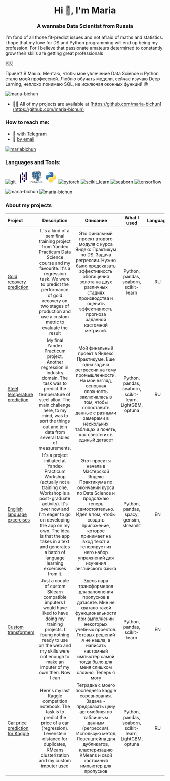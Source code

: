 <h1 align="center">Hi 👋, I'm Maria</h1>
<h3 align="center">A wannabe Data Scientist from Russia </h3>

<p>I'm fond of all those fit-predict issues and not afraid of maths and statistics. I hope that my love for DS and Python programming will end up being my profession. For I believe that passionate amateurs determined to constantly grow their skills are getting great professionals</p>

🇷🇺
<p>Привет! Я Маша. Мечтаю, чтобы мое увлечение Data Science и Python стало моей профессией. Люблю обучать модели, сейчас изучаю Deep Larning, неплохо понимаю SQL, не исключая оконных функций 😜</p>

<p align="left"> <img src="https://komarev.com/ghpvc/?username=maria-bichun&label=Profile%20views&color=0e75b6&style=flat" alt="maria-bichun" /> </p>

- 👨‍💻 All of my projects are available at [https://github.com/maria-bichun](https://github.com/maria-bichun)

<h3 align="left">How to reach me:</h3>


- 📱 [with Telegram](https://t.me/MariaBichun)
- 📧 [by email](mailto:may88@mail.ru)
  
<p align="left">
<a href="https://kaggle.com/mariabichun" target="blank"><img align="center" src="https://raw.githubusercontent.com/rahuldkjain/github-profile-readme-generator/master/src/images/icons/Social/kaggle.svg" alt="mariabichun" height="30" width="40" /></a>
</p>

<h3 align="left">Languages and Tools:</h3>
<p align="left"> <a href="https://git-scm.com/" target="_blank" rel="noreferrer"> <img src="https://www.vectorlogo.zone/logos/git-scm/git-scm-icon.svg" alt="git" width="40" height="40"/> </a> <a href="https://pandas.pydata.org/" target="_blank" rel="noreferrer"> <img src="https://raw.githubusercontent.com/devicons/devicon/2ae2a900d2f041da66e950e4d48052658d850630/icons/pandas/pandas-original.svg" alt="pandas" width="40" height="40"/> </a> <a href="https://www.postgresql.org" target="_blank" rel="noreferrer"> <img src="https://raw.githubusercontent.com/devicons/devicon/master/icons/postgresql/postgresql-original-wordmark.svg" alt="postgresql" width="40" height="40"/> </a> <a href="https://www.python.org" target="_blank" rel="noreferrer"> <img src="https://raw.githubusercontent.com/devicons/devicon/master/icons/python/python-original.svg" alt="python" width="40" height="40"/> </a> <a href="https://pytorch.org/" target="_blank" rel="noreferrer"> <img src="https://www.vectorlogo.zone/logos/pytorch/pytorch-icon.svg" alt="pytorch" width="40" height="40"/> </a> <a href="https://scikit-learn.org/" target="_blank" rel="noreferrer"> <img src="https://upload.wikimedia.org/wikipedia/commons/0/05/Scikit_learn_logo_small.svg" alt="scikit_learn" width="40" height="40"/> </a> <a href="https://seaborn.pydata.org/" target="_blank" rel="noreferrer"> <img src="https://seaborn.pydata.org/_images/logo-mark-lightbg.svg" alt="seaborn" width="40" height="40"/> </a> <a href="https://www.tensorflow.org" target="_blank" rel="noreferrer"> <img src="https://www.vectorlogo.zone/logos/tensorflow/tensorflow-icon.svg" alt="tensorflow" width="40" height="40"/> </a> </p>

<p><img align="left" src="https://github-readme-stats.vercel.app/api/top-langs?username=maria-bichun&show_icons=true&locale=en&layout=compact" alt="maria-bichun" /></p>

<p>&nbsp;<img align="center" src="https://github-readme-stats.vercel.app/api?username=maria-bichun&show_icons=true&locale=en" alt="maria-bichun" /></p>

<h3 align="left">About my projects</h3>

| Project | Description | Описание | What I used | Language |
| :-------------------- | :---------------------------: | :---------------------------: | :---------------------------: | :---------------------------: |
| [Gold recovery prediction](https://github.com/maria-bichun/yandex_practicum_projects/tree/master/gold_recovery) | It's a kind of a semifinal training project from Yandex Practicum Data Science course and my favourite. It's a regression task. We were to predict the performance of gold recovery on two stages of production and use a custom metric to evaluate the result| Это финальный проект второго модуля с курса Яндекс Практикум по DS. Задача регрессии. Нужно было предсказать эффективность обогащения золота на двух различных стадиях производства и оценить эффективность прогноза заданной кастомной метрикой. | Python, pandas, seaborn, scikit-learn | RU |
| [Steel temperature prediction](https://github.com/maria-bichun/yandex_practicum_projects/tree/master/steel_temperature) | My final Yandex Practicum project. Another regression in industry domain. The task was to predict the temperature of steel alloy. The main challenge here, to my mind, was to sort the things out and join data from several tables of measurements. | Мой финальный проект в Яндекс Практикуме. Еще одна задача регрессии на тему промышленности. На мой взгляд, основная сложность заключалась в том, чтобы сопоставить данные с разными замерами в нескольких таблицах и понять, как свести их в единый датасет | Python, pandas, seaborn, scikit-learn, LightGBM, optuna | RU |
| [English language excercises](https://github.com/maria-bichun/english_language_excercises) | It's a project initiated at Yandex Practicum Workshop (actually not a training one, Workshop is a post-graduate activity). It's over now and I'm eager to go on developing the app on my own. The idea is that the app takes in a text and generates a batch of language learning excercises from it. | Этот проект я начала в Мастерской Яндекс Практикума по окончании курса по Data Science и продолжаю теперь самостоятельно. Идея в том, чтобы создать приложение, которое принимает на вход текст и генерирует из него набор упражнений для изучения английского языка | Python, pandas, spacy, gensim, streamlit | EN |
| [Custom transformers](https://github.com/maria-bichun/custom_transformers) | Just a couple of custom Sklearn compatible imputers I would have liked to have doing my training projects. I foung nothing ready to use on the web and my skills were not enough to make an imputer of my own then. Now I can | Здесь пара трансформеров для заполнения пропусков в датасете. Мне не хватало такой функциональности при выполнении некоторых учебных проектов. Готовых решений я не нашла, а написать кастомный импьютер самой тогда было для меня слишком сложно. Теперь я могу | Python, pandas, scikit-learn | EN |
| [Car price prediction for Kaggle](https://github.com/maria-bichun/kaggle_cars) | Here's my last Kaggle competition notebook. The task is to predict the price of a car (regression). Levenstein distance for duplicates, KMeans clusterization and my custom imputer used | Тетрадка с моего последнего kaggle соревнования. Задача - предсказать цену автомобиля по табличным данным (регрессия). Использую метод Левенштейна для дубликатов, кластеризацию KMeans и свой кастомный импьютер для пропусков | Python, pandas, seaborn, scikit-learn, LightGBM, optuna | RU |
